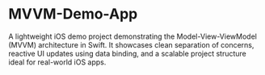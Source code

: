 # MVVM-Demo-App
A lightweight iOS demo project demonstrating the Model-View-ViewModel (MVVM) architecture in Swift. It showcases clean separation of concerns, reactive UI updates using data binding, and a scalable project structure ideal for real-world iOS apps.
